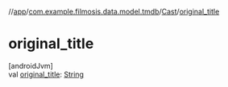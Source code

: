 //[app](../../../index.md)/[com.example.filmosis.data.model.tmdb](../index.md)/[Cast](index.md)/[original_title](original_title.md)

# original_title

[androidJvm]\
val [original_title](original_title.md): [String](https://kotlinlang.org/api/latest/jvm/stdlib/kotlin/-string/index.html)
